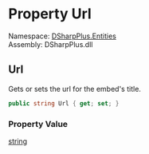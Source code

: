 # Property Url

Namespace: [DSharpPlus.Entities](DSharpPlus.Entities.md)  
Assembly: DSharpPlus.dll

## <a id="DSharpPlus_Entities_DiscordEmbedBuilder_Url"></a>Url

Gets or sets the url for the embed's title.

```csharp
public string Url { get; set; }
```

### Property Value

[string](https://learn.microsoft.com/dotnet/api/system.string)

